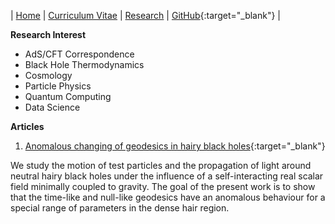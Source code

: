 | [Home](/index.md) | [Curriculum Vitae](/CurriculumVitae.md) | [Research](/Research.md) | [GitHub](https://github.com/gcvaldivia){:target="_blank"} |

**Research Interest**

* AdS/CFT Correspondence<br />
* Black Hole Thermodynamics<br />
* Cosmology<br />
* Particle Physics<br />
* Quantum Computing<br />
* Data Science<br />

**Articles**

1. [Anomalous changing of geodesics in hairy black holes](https://arxiv.org/abs/2111.04800){:target="_blank"}<br />

We study the motion of test particles and the propagation of light around neutral hairy black holes under the influence of a self-interacting real scalar field minimally coupled to gravity. The goal of the present work is to show that the time-like and null-like geodesics have an anomalous behaviour for a special range of parameters in the dense hair region.
